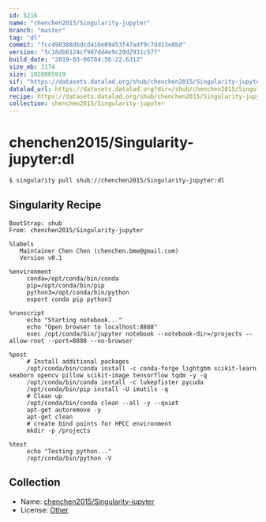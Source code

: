```yaml
---
id: 5216
name: "chenchen2015/Singularity-jupyter"
branch: "master"
tag: "dl"
commit: "fcc490388dbdcd416e09453f47adf9c7dd13e8bd"
version: "5c18db6124cf987dd4e9c20d2931c577"
build_date: "2019-03-06T04:56:22.631Z"
size_mb: 3174
size: 1028005919
sif: "https://datasets.datalad.org/shub/chenchen2015/Singularity-jupyter/dl/2019-03-06-fcc49038-5c18db61/5c18db6124cf987dd4e9c20d2931c577.simg"
datalad_url: https://datasets.datalad.org?dir=/shub/chenchen2015/Singularity-jupyter/dl/2019-03-06-fcc49038-5c18db61/
recipe: https://datasets.datalad.org/shub/chenchen2015/Singularity-jupyter/dl/2019-03-06-fcc49038-5c18db61/Singularity
collection: chenchen2015/Singularity-jupyter
---
```


# chenchen2015/Singularity-jupyter:dl

```bash
$ singularity pull shub://chenchen2015/Singularity-jupyter:dl
```

## Singularity Recipe

```singularity
BootStrap: shub
From: chenchen2015/Singularity-jupyter

%labels
   Maintainer Chen Chen (chenchen.bme@gmail.com)
   Version v0.1
   
%environment
     conda=/opt/conda/bin/conda
     pip=/opt/conda/bin/pip
     python3=/opt/conda/bin/python
     export conda pip python3
     
%runscript
     echo "Starting notebook..."
     echo "Open browser to localhost:8888"
     exec /opt/conda/bin/jupyter notebook --notebook-dir=/projects --allow-root --port=8888 --no-browser

%post   
     # Install additional packages
     /opt/conda/bin/conda install -c conda-forge lightgbm scikit-learn seaborn opencv pillow scikit-image tensorflow tqdm -y -q
     /opt/conda/bin/conda install -c lukepfister pycuda 
     /opt/conda/bin/pip install -U imutils -q
     # Clean up
     /opt/conda/bin/conda clean --all -y --quiet
     apt-get autoremove -y
     apt-get clean
     # create bind points for HPCC environment
     mkdir -p /projects

%test  
     echo "Testing python..."
     /opt/conda/bin/python -V
```

## Collection

 - Name: [chenchen2015/Singularity-jupyter](https://github.com/chenchen2015/Singularity-jupyter)
 - License: [Other](None)

